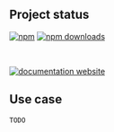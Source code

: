 <!-- !/usr/bin/env markdown
-*- coding: utf-8 -*-
region header
Copyright Torben Sickert (info["~at~"]torben.website) 16.12.2012

License
-------

This library written by Torben Sickert stand under a creative commons naming
3.0 unported license. See https://creativecommons.org/licenses/by/3.0/deed.de
endregion -->

Project status
--------------

[![npm](https://img.shields.io/npm/v/bot-filter?color=%23d55e5d&label=npm%20package%20version&logoColor=%23d55e5d)](https://www.npmjs.com/package/bot-filter)
[![npm downloads](https://img.shields.io/npm/dy/bot-filter.svg)](https://www.npmjs.com/package/bot-filter)

[![<LABEL>](https://github.com/thaibault/bot-filter/actions/workflows/build.yaml/badge.svg)](https://github.com/thaibault/bot-filter/actions/workflows/build.yaml)
[![<LABEL>](https://github.com/thaibault/bot-filter/actions/workflows/check-types.yaml/badge.svg)](https://github.com/thaibault/bot-filter/actions/workflows/check-types.yaml)
[![<LABEL>](https://github.com/thaibault/web-node/actions/workflows/lint.yaml/badge.svg)](https://github.com/thaibault/web-node/actions/workflows/lint.yaml)
[![<LABEL>](https://github.com/thaibault/bot-filter/actions/workflows/build-image-periodically-2-branches.yaml/badge.svg)](https://github.com/thaibault/bot-filter/actions/workflows/build-image-periodically-2-branches.yaml)

[![documentation website](https://img.shields.io/website-up-down-green-red/http/torben.website/bot-filter.svg?label=documentation-website)](http://torben.website/bot-filter)

Use case
--------

```JavaScript
TODO
```

<!-- region modline
vim: set tabstop=4 shiftwidth=4 expandtab:
vim: foldmethod=marker foldmarker=region,endregion:
endregion -->
